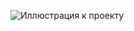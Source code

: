 ![Иллюстрация к проекту](https://github.com/JuliaAris/Luxury-Hotel/raw/master/assets/Luxury_hotels_screens/first_screen)

